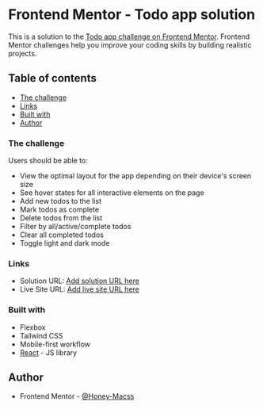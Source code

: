 # Frontend Mentor - Todo app solution

This is a solution to the [Todo app challenge on Frontend Mentor](https://www.frontendmentor.io/challenges/todo-app-Su1_KokOW). Frontend Mentor challenges help you improve your coding skills by building realistic projects. 

## Table of contents

  - [The challenge](#the-challenge)
  - [Links](#links)
  - [Built with](#built-with)
- [Author](#author)

### The challenge

Users should be able to:

- View the optimal layout for the app depending on their device's screen size
- See hover states for all interactive elements on the page
- Add new todos to the list
- Mark todos as complete
- Delete todos from the list
- Filter by all/active/complete todos
- Clear all completed todos
- Toggle light and dark mode

### Links

- Solution URL: [Add solution URL here](https://github.com/Honey-Macss/todo-app)
- Live Site URL: [Add live site URL here](https://todolist-app-frontend-mentor.netlify.app/)

### Built with

- Flexbox
- Tailwind CSS 
- Mobile-first workflow
- [React](https://reactjs.org/) - JS library

## Author

- Frontend Mentor - [@Honey-Macss](https://www.frontendmentor.io/profile/Honey-Macss)


